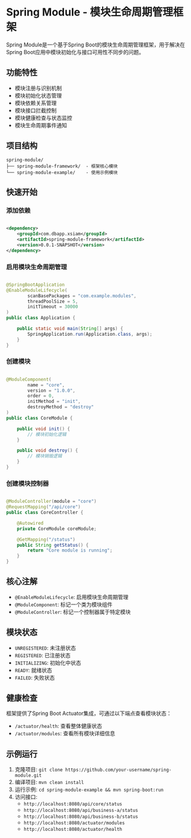 # Spring Module - 模块生命周期管理框架

Spring Module是一个基于Spring Boot的模块生命周期管理框架，用于解决在Spring Boot应用中模块初始化与接口可用性不同步的问题。

## 功能特性

* 模块注册与识别机制
* 模块初始化状态管理
* 模块依赖关系管理
* 模块接口拦截控制
* 模块健康检查与状态监控
* 模块生命周期事件通知

## 项目结构

```
spring-module/
├── spring-module-framework/  - 框架核心模块
└── spring-module-example/    - 使用示例模块
```

## 快速开始

### 添加依赖

```xml

<dependency>
    <groupId>com.dbapp.xsiam</groupId>
    <artifactId>spring-module-framework</artifactId>
    <version>0.0.1-SNAPSHOT</version>
</dependency>
```

### 启用模块生命周期管理

```java

@SpringBootApplication
@EnableModuleLifecycle(
        scanBasePackages = "com.example.modules",
        threadPoolSize = 5,
        initTimeout = 30000
)
public class Application {

    public static void main(String[] args) {
        SpringApplication.run(Application.class, args);
    }
}
```

### 创建模块

```java

@ModuleComponent(
        name = "core",
        version = "1.0.0",
        order = 0,
        initMethod = "init",
        destroyMethod = "destroy"
)
public class CoreModule {

    public void init() {
        // 模块初始化逻辑
    }

    public void destroy() {
        // 模块销毁逻辑
    }
}
```

### 创建模块控制器

```java

@ModuleController(module = "core")
@RequestMapping("/api/core")
public class CoreController {

    @Autowired
    private CoreModule coreModule;

    @GetMapping("/status")
    public String getStatus() {
        return "Core module is running";
    }
}
```

## 核心注解

- `@EnableModuleLifecycle`: 启用模块生命周期管理
- `@ModuleComponent`: 标记一个类为模块组件
- `@ModuleController`: 标记一个控制器属于特定模块

## 模块状态

- `UNREGISTERED`: 未注册状态
- `REGISTERED`: 已注册状态
- `INITIALIZING`: 初始化中状态
- `READY`: 就绪状态
- `FAILED`: 失败状态

## 健康检查

框架提供了Spring Boot Actuator集成，可通过以下端点查看模块状态：

- `/actuator/health`: 查看整体健康状态
- `/actuator/modules`: 查看所有模块详细信息

## 示例运行

1. 克隆项目: `git clone https://github.com/your-username/spring-module.git`
2. 编译项目: `mvn clean install`
3. 运行示例: `cd spring-module-example && mvn spring-boot:run`
4. 访问接口:
    - `http://localhost:8080/api/core/status`
    - `http://localhost:8080/api/business-a/status`
    - `http://localhost:8080/api/business-b/status`
    - `http://localhost:8080/actuator/modules`
    - `http://localhost:8080/actuator/health` 